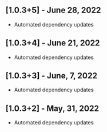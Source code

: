## [1.0.3+5] - June 28, 2022

* Automated dependency updates


## [1.0.3+4] - June 21, 2022

* Automated dependency updates


## [1.0.3+3] - June, 7, 2022

* Automated dependency updates


## [1.0.3+2] - May, 31, 2022

* Automated dependency updates






